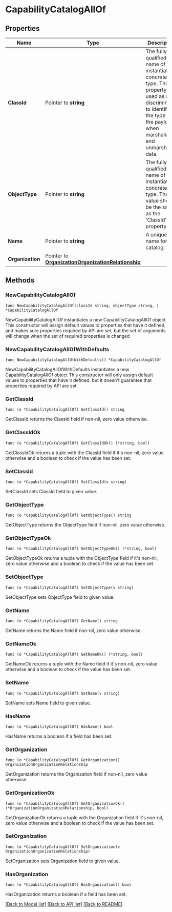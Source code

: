 # CapabilityCatalogAllOf

## Properties

Name | Type | Description | Notes
------------ | ------------- | ------------- | -------------
**ClassId** | Pointer to **string** | The fully-qualified name of the instantiated, concrete type. This property is used as a discriminator to identify the type of the payload when marshaling and unmarshaling data. | [default to "capability.Catalog"]
**ObjectType** | Pointer to **string** | The fully-qualified name of the instantiated, concrete type. The value should be the same as the &#39;ClassId&#39; property. | [default to "capability.Catalog"]
**Name** | Pointer to **string** | A unique name for the catalog. | [optional] 
**Organization** | Pointer to [**OrganizationOrganizationRelationship**](organization.Organization.Relationship.md) |  | [optional] 

## Methods

### NewCapabilityCatalogAllOf

`func NewCapabilityCatalogAllOf(classId string, objectType string, ) *CapabilityCatalogAllOf`

NewCapabilityCatalogAllOf instantiates a new CapabilityCatalogAllOf object
This constructor will assign default values to properties that have it defined,
and makes sure properties required by API are set, but the set of arguments
will change when the set of required properties is changed

### NewCapabilityCatalogAllOfWithDefaults

`func NewCapabilityCatalogAllOfWithDefaults() *CapabilityCatalogAllOf`

NewCapabilityCatalogAllOfWithDefaults instantiates a new CapabilityCatalogAllOf object
This constructor will only assign default values to properties that have it defined,
but it doesn't guarantee that properties required by API are set

### GetClassId

`func (o *CapabilityCatalogAllOf) GetClassId() string`

GetClassId returns the ClassId field if non-nil, zero value otherwise.

### GetClassIdOk

`func (o *CapabilityCatalogAllOf) GetClassIdOk() (*string, bool)`

GetClassIdOk returns a tuple with the ClassId field if it's non-nil, zero value otherwise
and a boolean to check if the value has been set.

### SetClassId

`func (o *CapabilityCatalogAllOf) SetClassId(v string)`

SetClassId sets ClassId field to given value.


### GetObjectType

`func (o *CapabilityCatalogAllOf) GetObjectType() string`

GetObjectType returns the ObjectType field if non-nil, zero value otherwise.

### GetObjectTypeOk

`func (o *CapabilityCatalogAllOf) GetObjectTypeOk() (*string, bool)`

GetObjectTypeOk returns a tuple with the ObjectType field if it's non-nil, zero value otherwise
and a boolean to check if the value has been set.

### SetObjectType

`func (o *CapabilityCatalogAllOf) SetObjectType(v string)`

SetObjectType sets ObjectType field to given value.


### GetName

`func (o *CapabilityCatalogAllOf) GetName() string`

GetName returns the Name field if non-nil, zero value otherwise.

### GetNameOk

`func (o *CapabilityCatalogAllOf) GetNameOk() (*string, bool)`

GetNameOk returns a tuple with the Name field if it's non-nil, zero value otherwise
and a boolean to check if the value has been set.

### SetName

`func (o *CapabilityCatalogAllOf) SetName(v string)`

SetName sets Name field to given value.

### HasName

`func (o *CapabilityCatalogAllOf) HasName() bool`

HasName returns a boolean if a field has been set.

### GetOrganization

`func (o *CapabilityCatalogAllOf) GetOrganization() OrganizationOrganizationRelationship`

GetOrganization returns the Organization field if non-nil, zero value otherwise.

### GetOrganizationOk

`func (o *CapabilityCatalogAllOf) GetOrganizationOk() (*OrganizationOrganizationRelationship, bool)`

GetOrganizationOk returns a tuple with the Organization field if it's non-nil, zero value otherwise
and a boolean to check if the value has been set.

### SetOrganization

`func (o *CapabilityCatalogAllOf) SetOrganization(v OrganizationOrganizationRelationship)`

SetOrganization sets Organization field to given value.

### HasOrganization

`func (o *CapabilityCatalogAllOf) HasOrganization() bool`

HasOrganization returns a boolean if a field has been set.


[[Back to Model list]](../README.md#documentation-for-models) [[Back to API list]](../README.md#documentation-for-api-endpoints) [[Back to README]](../README.md)


